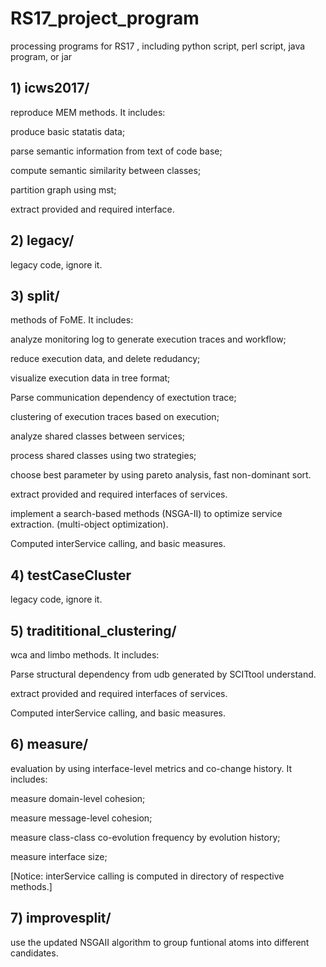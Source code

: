 # RS17_project_program
processing programs for RS17 , including python script, perl script, java program, or jar

## 1) icws2017/

reproduce MEM methods. It includes: 

produce basic statatis data;

parse semantic information from text of code base; 

compute semantic similarity between classes;

partition graph using mst;

extract provided and required interface.

## 2) legacy/   

legacy code, ignore it.

## 3) split/    

methods of FoME. It includes:

analyze monitoring log to generate execution traces and workflow;

reduce execution data, and delete redudancy;

visualize execution data in tree format;

Parse communication dependency of exectution trace;

clustering of execution traces based on execution;

analyze shared classes between services;

process shared classes using two strategies;

choose best parameter by using pareto analysis, fast non-dominant sort.

extract provided and required interfaces of services.

implement a search-based methods (NSGA-II) to optimize service extraction. (multi-object optimization).

Computed interService calling, and basic measures.


## 4) testCaseCluster

legacy code, ignore it.

## 5) tradititional_clustering/

wca and limbo methods. It includes:

Parse structural dependency from udb generated by SCITtool understand.

extract provided and required interfaces of services.

Computed interService calling, and basic measures.

## 6) measure/

evaluation by using interface-level metrics and co-change history. It includes:

measure domain-level cohesion;

measure message-level cohesion;

measure class-class co-evolution frequency by evolution history;

measure interface size;

[Notice: interService calling is computed in directory of respective methods.]

## 7) improvesplit/

use the updated NSGAII algorithm to group funtional atoms into different candidates.





